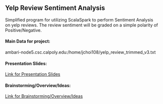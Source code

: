 ## Yelp Review Sentiment Analysis
Simplified program for utilizing ScalaSpark to perform Sentiment Analysis on yelp reviews. The review sentiment will be graded on a simple polarity of Positive/Negative. 

#### Main Data for project:
ambari-node5.csc.calpoly.edu:/home/jchoi108/yelp_review_trimmed_v3.txt

#### Presentation Slides: 
[Link for Presentation Slides](https://docs.google.com/presentation/d/1GVyUWBARtWSdzcmtgVtmi81FJSYeWepEtS2TmWMawW4/edit?usp=sharing)

#### Brainstorming/Overview/Ideas:
[Link for Brainstorming/Overview/Ideas](https://docs.google.com/document/d/1KE7kTAtmHmLbsniTLzBv8nvGclzx6Bp6bBDP-S6SFK4/edit?usp=sharing)
